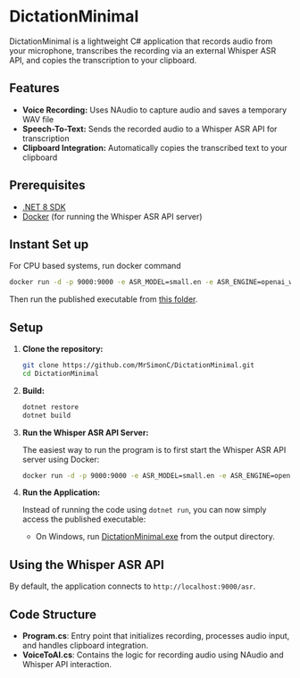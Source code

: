 # DictationMinimal

DictationMinimal is a lightweight C# application that records audio from your microphone, transcribes the recording via an external Whisper ASR API, and copies the transcription to your clipboard.

## Features

- **Voice Recording:** Uses NAudio to capture audio and saves a temporary WAV file
- **Speech-To-Text:** Sends the recorded audio to a Whisper ASR API for transcription
- **Clipboard Integration:** Automatically copies the transcribed text to your clipboard

## Prerequisites

- [.NET 8 SDK](https://dotnet.microsoft.com/download/dotnet/8.0)
- [Docker](https://www.docker.com/) (for running the Whisper ASR API server)

## Instant Set up

For CPU based systems, run docker command

```sh
docker run -d -p 9000:9000 -e ASR_MODEL=small.en -e ASR_ENGINE=openai_whisper onerahmet/openai-whisper-asr-webservice:latest
```

Then run the published executable from [this folder]("./published%20executable/DictationMinimal.exe").

## Setup

1. **Clone the repository:**
    ```sh
    git clone https://github.com/MrSimonC/DictationMinimal.git
    cd DictationMinimal
    ```

2. **Build:**
    ```sh
    dotnet restore
    dotnet build
    ```

3. **Run the Whisper ASR API Server:**

   The easiest way to run the program is to first start the Whisper ASR API server using Docker:
    ```sh
    docker run -d -p 9000:9000 -e ASR_MODEL=small.en -e ASR_ENGINE=openai_whisper onerahmet/openai-whisper-asr-webservice:latest
    ```

4. **Run the Application:**

   Instead of running the code using `dotnet run`, you can now simply access the published executable:
    - On Windows, run [DictationMinimal.exe](http://_vscodecontentref_/0) from the output directory.
    
## Using the Whisper ASR API

By default, the application connects to `http://localhost:9000/asr`.

## Code Structure

- **Program.cs**: Entry point that initializes recording, processes audio input, and handles clipboard integration.
- **VoiceToAI.cs**: Contains the logic for recording audio using NAudio and Whisper API interaction.